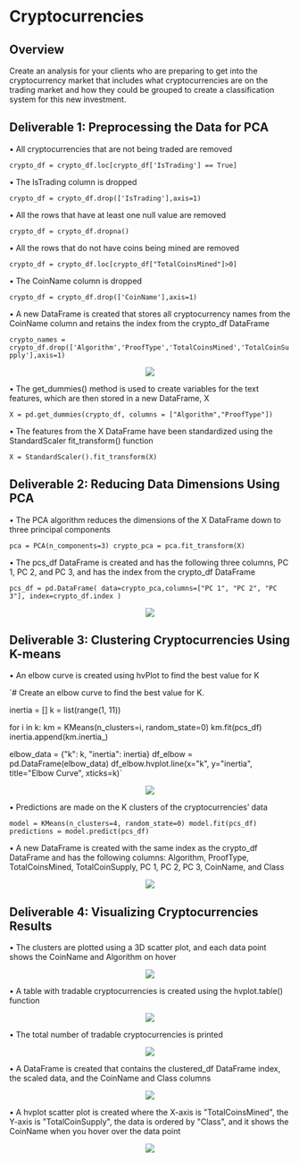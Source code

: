 # Cryptocurrencies
## Overview
Create an analysis for your clients who are preparing to get into the cryptocurrency market that includes what cryptocurrencies are on the trading market and how they could be grouped to create a classification system for this new investment.
## Deliverable 1: Preprocessing the Data for PCA
• All cryptocurrencies that are not being traded are removed

`crypto_df = crypto_df.loc[crypto_df['IsTrading'] == True]`

• The IsTrading column is dropped

`crypto_df = crypto_df.drop(['IsTrading'],axis=1)`

• All the rows that have at least one null value are removed

`crypto_df = crypto_df.dropna()`

• All the rows that do not have coins being mined are removed

`crypto_df = crypto_df.loc[crypto_df["TotalCoinsMined"]>0]`

• The CoinName column is dropped

`crypto_df = crypto_df.drop(['CoinName'],axis=1)`

• A new DataFrame is created that stores all cryptocurrency names from the CoinName column and retains the index from the crypto_df DataFrame

`crypto_names = crypto_df.drop(['Algorithm','ProofType','TotalCoinsMined','TotalCoinSupply'],axis=1)`

<p align='center'>
  <img src='https://github.com/jzebker/Cryptocurrencies/blob/main/img/CoinNameDF.png?raw=true'>
</p>

• The get_dummies() method is used to create variables for the text features, which are then stored in a new DataFrame, X

`X = pd.get_dummies(crypto_df, columns = ["Algorithm","ProofType"])`

• The features from the X DataFrame have been standardized using the StandardScaler fit_transform() function

`X = StandardScaler().fit_transform(X)`

## Deliverable 2: Reducing Data Dimensions Using PCA
• The PCA algorithm reduces the dimensions of the X DataFrame down to three principal components

`pca = PCA(n_components=3)
crypto_pca = pca.fit_transform(X)`

• The pcs_df DataFrame is created and has the following three columns, PC 1, PC 2, and PC 3, and has the index from the crypto_df DataFrame

`pcs_df = pd.DataFrame(
    data=crypto_pca,columns=["PC 1", "PC 2", "PC 3"],
    index=crypto_df.index
)`

<p align='center'>
  <img src='https://github.com/jzebker/Cryptocurrencies/blob/main/img/CoinNameDF.png?raw=true'>
</p>

## Deliverable 3: Clustering Cryptocurrencies Using K-means
• An elbow curve is created using hvPlot to find the best value for K

`# Create an elbow curve to find the best value for K.

inertia = []
k = list(range(1, 11))

for i in k:
    km = KMeans(n_clusters=i, random_state=0)
    km.fit(pcs_df)
    inertia.append(km.inertia_)

elbow_data = {"k": k, "inertia": inertia}
df_elbow = pd.DataFrame(elbow_data)
df_elbow.hvplot.line(x="k", y="inertia", title="Elbow Curve", xticks=k)`

<p align='center'>
  <img src='https://github.com/jzebker/Cryptocurrencies/blob/main/img/elbowcurve.png?raw=true'>
</p>

• Predictions are made on the K clusters of the cryptocurrencies’ data 

`model = KMeans(n_clusters=4, random_state=0)
model.fit(pcs_df)
predictions = model.predict(pcs_df)`

• A new DataFrame is created with the same index as the crypto_df DataFrame and has the following columns: Algorithm, ProofType, TotalCoinsMined, TotalCoinSupply, PC 1, PC 2, PC 3, CoinName, and Class

<p align='center'>
  <img src='https://github.com/jzebker/Cryptocurrencies/blob/main/img/clustered_df.png?raw=true'>
</p>

## Deliverable 4: Visualizing Cryptocurrencies Results
• The clusters are plotted using a 3D scatter plot, and each data point shows the CoinName and Algorithm on hover

<p align='center'>
  <img src='https://github.com/jzebker/Cryptocurrencies/blob/main/img/3dscatter.png?raw=true'>
</p>

• A table with tradable cryptocurrencies is created using the hvplot.table() function

<p align='center'>
  <img src='https://github.com/jzebker/Cryptocurrencies/blob/main/img/tradabletable.png?raw=true'>
</p>

• The total number of tradable cryptocurrencies is printed

<p align='center'>
  <img src='https://github.com/jzebker/Cryptocurrencies/blob/main/img/totaltradable.png?raw=true'>
</p>

• A DataFrame is created that contains the clustered_df DataFrame index, the scaled data, and the CoinName and Class columns 

<p align='center'>
  <img src='https://github.com/jzebker/Cryptocurrencies/blob/main/img/newdfD4.png?raw=true'>
</p>

• A hvplot scatter plot is created where the X-axis is "TotalCoinsMined", the Y-axis is "TotalCoinSupply", the data is ordered by "Class", and it shows the CoinName when you hover over the data point

<p align='center'>
  <img src='https://github.com/jzebker/Cryptocurrencies/blob/main/img/scatterplot.png?raw=true'>
</p>

